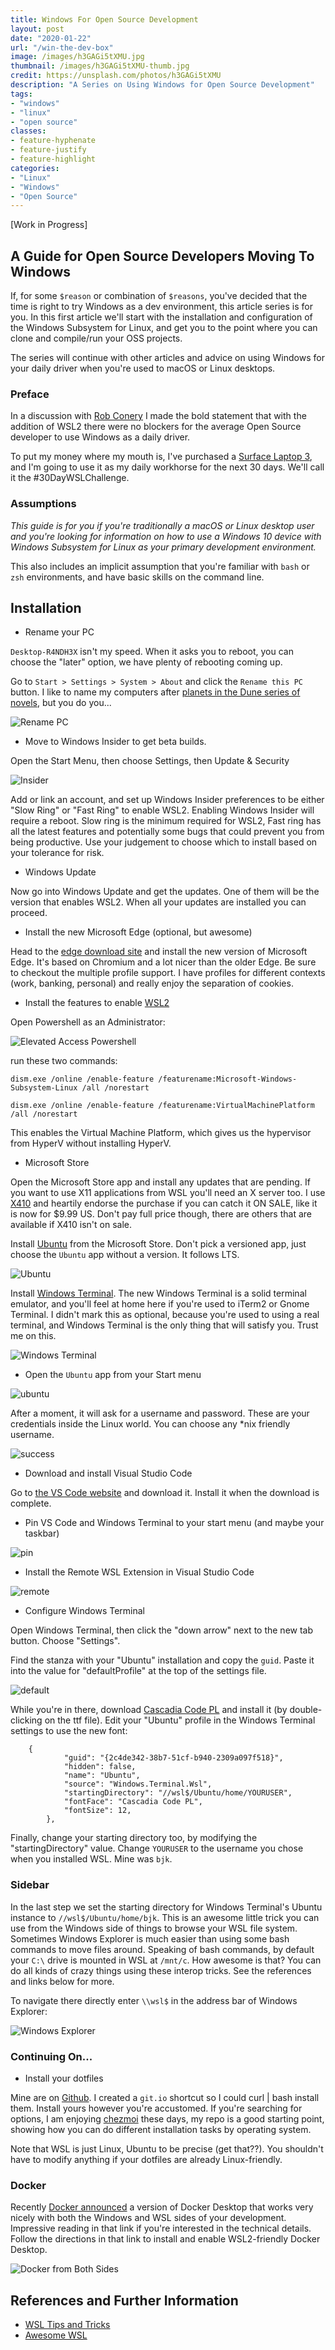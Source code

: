 ```yaml
---
title: Windows For Open Source Development 
layout: post
date: "2020-01-22"
url: "/win-the-dev-box"
image: /images/h3GAGi5tXMU.jpg
thumbnail: /images/h3GAGi5tXMU-thumb.jpg
credit: https://unsplash.com/photos/h3GAGi5tXMU
description: "A Series on Using Windows for Open Source Development"
tags:
- "windows"
- "linux"
- "open source"
classes:
- feature-hyphenate
- feature-justify
- feature-highlight
categories:
- "Linux"
- "Windows"
- "Open Source"
---
```


[Work in Progress]
## A Guide for Open Source Developers Moving To Windows

If, for some `$reason` or combination of `$reasons`, you've decided that the time is right to try Windows as a dev environment, this article series is for you.  In this first article we'll start with the installation and configuration of the Windows Subsystem for Linux, and get you to the point where you can clone and compile/run your OSS projects.

The series will continue with other articles and advice on using Windows for your daily driver when you're used to macOS or Linux desktops.

### Preface

In a discussion with [Rob Conery](https://twitter.com/robconery) I made the bold statement that with the addition of WSL2 there were no blockers for the average Open Source developer to use Windows as a daily driver.

To put my money where my mouth is, I've purchased a [Surface Laptop 3](https://www.microsoft.com/en-us/surface/business/surface-laptop-3), and I'm going to use it as my daily workhorse for the next 30 days.  We'll call it the #30DayWSLChallenge.

### Assumptions

_This guide is for you if you're traditionally a macOS or Linux desktop user and you're looking for information on how to use a Windows 10 device with Windows Subsystem for Linux as your primary development environment._

This also includes an implicit assumption that you're familiar with `bash` or `zsh` environments, and have basic skills on the command line.


## Installation

*  Rename your PC

`Desktop-R4NDH3X` isn't my speed.  When it asks you to reboot, you can choose the "later" option, we have plenty of rebooting coming up.  
  
Go to `Start > Settings > System > About` and click the `Rename this PC` button.  I like to name my computers after [planets in the Dune series of novels](https://dune.fandom.com/wiki/Category:Planets), but you do you...

![Rename PC](/images/wsl/renamepc.jpg)

* Move to Windows Insider to get beta builds.  

Open the Start Menu, then choose Settings, then Update & Security

![Insider](/images/wsl/insider.png)

Add or link an account, and set up Windows Insider preferences to be either "Slow Ring" or "Fast Ring" to enable WSL2.  Enabling Windows Insider will require a reboot.  Slow ring is the minimum required for WSL2, Fast ring has all the latest features and potentially some bugs that could prevent you from being productive.  Use your judgement to choose which to install based on your tolerance for risk.

* Windows Update

Now go into Windows Update and get the updates.   One of them will be the version that enables WSL2.  When all your updates are installed you can proceed.

* Install the new Microsoft Edge (optional, but awesome)

Head to the [edge download site](https://www.microsoft.com/en-us/edge) and install the new version of Microsoft Edge.  It's based on Chromium and a lot nicer than the older Edge.  Be sure to checkout the multiple profile support.  I have profiles for different contexts (work, banking, personal) and really enjoy the separation of cookies.

* Install the features to enable [WSL2](https://docs.microsoft.com/en-us/windows/wsl/wsl2-install)

Open Powershell as an Administrator:

![Elevated Access Powershell](/images/wsl/wsl-powershell-admin.png)

run these two commands:

```
dism.exe /online /enable-feature /featurename:Microsoft-Windows-Subsystem-Linux /all /norestart
		
dism.exe /online /enable-feature /featurename:VirtualMachinePlatform /all /norestart
```

This enables the Virtual Machine Platform, which gives us the hypervisor from HyperV without installing HyperV. 

* Microsoft Store

Open the Microsoft Store app and install any updates that are pending.  If you want to use X11 applications from WSL you'll need an X server too.  I use [X410](https://token2shell.com/x410/) and heartily endorse the purchase if you can catch it ON SALE, like it is now for $9.99 US.  Don't pay full price though, there are others that are available if X410 isn't on sale.

Install [Ubuntu](https://www.microsoft.com/store/productId/9NBLGGH4MSV6) from the Microsoft Store.  Don't pick a versioned app, just choose the `Ubuntu` app without a version.  It follows LTS.

![Ubuntu](/images/wsl/microsoft-store-ubuntu.png)

Install [Windows Terminal](https://www.microsoft.com/store/productId/9N0DX20HK701).  The new Windows Terminal is a solid terminal emulator, and you'll feel at home here if you're used to iTerm2 or Gnome Terminal.  I didn't mark this as optional, because you're used to using a real terminal, and Windows Terminal is the only thing that will satisfy you.  Trust me on this.

![Windows Terminal](/images/wsl/windows-terminal.png)

* Open the `Ubuntu` app from your Start menu

![ubuntu](/images/wsl/wsl-first-run.png)

After a moment, it will ask for a username and password.  These are your credentials inside the Linux world.  You can choose any *nix friendly username.

![success](/images/wsl/wsl-success.png)

* Download and install Visual Studio Code

Go to [the VS Code website](https://code.visualstudio.com/Download) and download it.  Install it when the download is complete.

* Pin VS Code and Windows Terminal to your start menu (and maybe your taskbar)

![pin](/images/wsl/pintostart.png)

* Install the Remote WSL Extension in Visual Studio Code

![remote](/images/wsl/vscode-remote-extensionpack.png)

* Configure Windows Terminal

Open Windows Terminal, then click the "down arrow" next to the new tab button.  Choose "Settings".

Find the stanza with your "Ubuntu" installation and copy the `guid`.  Paste it into the value for "defaultProfile" at the top of the settings file.

![default](/images/wsl/terminal-default-profile.png)

While you're in there, download [Cascadia Code PL](https://github.com/microsoft/cascadia-code/releases) and install it (by double-clicking on the ttf file).  Edit your "Ubuntu" profile in the Windows Terminal settings to use the new font:

```
	{
            "guid": "{2c4de342-38b7-51cf-b940-2309a097f518}",
            "hidden": false,
            "name": "Ubuntu",
            "source": "Windows.Terminal.Wsl",
            "startingDirectory": "//wsl$/Ubuntu/home/YOURUSER",
            "fontFace": "Cascadia Code PL",
            "fontSize": 12,
        },
```

Finally, change your starting directory too, by modifying the "startingDirectory" value.  Change `YOURUSER` to the username you chose when you installed WSL.  Mine was `bjk`.

### Sidebar

In the last step we set the starting directory for Windows Terminal's Ubuntu instance to `//wsl$/Ubuntu/home/bjk`.  This is an awesome little trick you can use from the Windows side of things to browse your WSL file system.   Sometimes Windows Explorer is much easier than using some bash commands to move files around.  Speaking of bash commands, by default your `C:\` drive is mounted in WSL at `/mnt/c`.  How awesome is that?  You can do all kinds of crazy things using these interop tricks.  See the references and links below for more.

To navigate there directly enter `\\wsl$` in the address bar of Windows Explorer:

![Windows Explorer](/images/wsl/explorer-integration.png)

### Continuing On...

* Install your dotfiles

Mine are on [Github](https://github.com/bketelsen/dotfiles).  I created a `git.io` shortcut so I could curl | bash install them.  Install yours however you're accustomed.  If you're searching for options, I am enjoying [chezmoi](https://github.com/twpayne/chezmoi) these days, my repo is a good starting point, showing how you can do different installation tasks by operating system.

Note that WSL is just Linux, Ubuntu to be precise (get that??).  You shouldn't have to modify anything if your dotfiles are already Linux-friendly.

### Docker

Recently [Docker announced](https://docs.docker.com/docker-for-windows/wsl-tech-preview/) a version of Docker Desktop that works very nicely with both the Windows and WSL sides of your development.  Impressive reading in that link if you're interested in the technical details.  Follow the directions in that link to install and enable WSL2-friendly Docker Desktop.

![Docker from Both Sides](/images/docker-two-sides.png)

## References and Further Information

* [WSL Tips and Tricks](https://wsl.dev)
* [Awesome WSL](https://github.com/sirredbeard/Awesome-WSL/blob/master/README.md)

